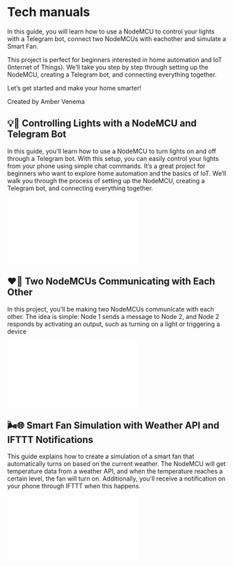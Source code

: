 # Tech manuals
In this guide, you will learn how to use a NodeMCU to control your lights with a Telegram bot, connect two NodeMCUs with eachother and simulate a Smart Fan. 

This project is perfect for beginners interested in home automation and IoT (Internet of Things). We’ll take you step by step through setting up the NodeMCU, creating a Telegram bot, and connecting everything together.

Let’s get started and make your home smarter!

Created by Amber Venema

## :bulb::robot: Controlling Lights with a NodeMCU and Telegram Bot 
In this guide, you'll learn how to use a NodeMCU to turn lights on and off through a Telegram bot. With this setup, you can easily control your lights from your phone using simple chat commands. It’s a great project for beginners who want to explore home automation and the basics of IoT. We’ll walk you through the process of setting up the NodeMCU, creating a Telegram bot, and connecting everything together.

![Node MCU Telegram Manual](nodeMCU-Telegram-Manual.md)

## :heart::electric_plug: Two NodeMCUs Communicating with Each Other
In this project, you'll be making two NodeMCUs communicate with each other. The idea is simple: Node 1 sends a message to Node 2, and Node 2 responds by activating an output, such as turning on a light or triggering a device

![Node MCU Show Me Love](nodeMCU-ShowMeLove-Manual.md)

## :wind_face::globe_with_meridians: Smart Fan Simulation with Weather API and IFTTT Notifications
This guide explains how to create a simulation of a smart fan that automatically turns on based on the current weather. The NodeMCU will get temperature data from a weather API, and when the temperature reaches a certain level, the fan will turn on. Additionally, you'll receive a notification on your phone through IFTTT when this happens. 

![Node MCU Smart Ventilator](nodeMCU-Ventilator-Manual.md)
